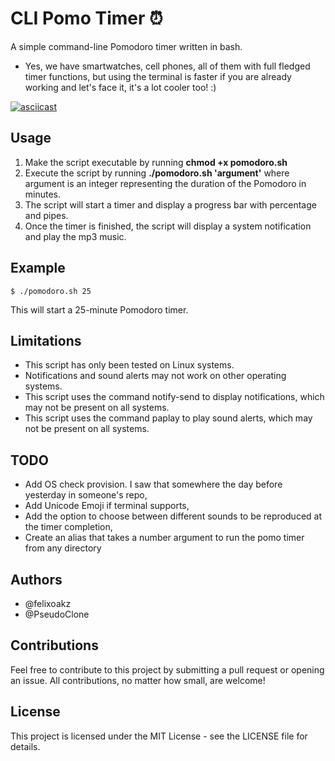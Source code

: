 # **CLI Pomo Timer ⏰**

A simple command-line Pomodoro timer written in bash.

- Yes, we have smartwatches, cell phones, all of them with full fledged timer functions, but using the terminal is faster if you are already working and let's face it, it's a lot cooler too! :)

[![asciicast](https://asciinema.org/a/gDvmCzLlyblUua17gOyxn3Jvt.svg)](https://asciinema.org/a/gDvmCzLlyblUua17gOyxn3Jvt)

## **Usage**

1. Make the script executable by running **chmod +x pomodoro.sh**
2. Execute the script by running **./pomodoro.sh 'argument'** where argument is an integer representing the duration of the Pomodoro in minutes.
3. The script will start a timer and display a progress bar with percentage and pipes.
4. Once the timer is finished, the script will display a system notification and play the mp3 music.

## **Example**

```
$ ./pomodoro.sh 25
```
This will start a 25-minute Pomodoro timer.


## **Limitations**

- This script has only been tested on Linux systems.
- Notifications and sound alerts may not work on other operating systems.
- This script uses the command notify-send to display notifications, which may not be present on all systems.
- This script uses the command paplay to play sound alerts, which may not be present on all systems.

## TODO
- Add OS check provision. I saw that somewhere the day before yesterday in someone's repo,
- Add Unicode Emoji if terminal supports,
- Add the option to choose between different sounds to be reproduced at the timer completion,
- Create an alias that takes a number argument to run the pomo timer from any directory

## **Authors**

- @felixoakz
- @PseudoClone

## **Contributions**
Feel free to contribute to this project by submitting a pull request or opening an issue. All contributions, no matter how small, are welcome!

## **License**

This project is licensed under the MIT License - see the LICENSE file for details.
